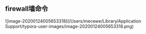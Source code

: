 ## firewall墙命令

![image-20200124005653318](/Users/mecewe/Library/Application Support/typora-user-images/image-20200124005653318.png)